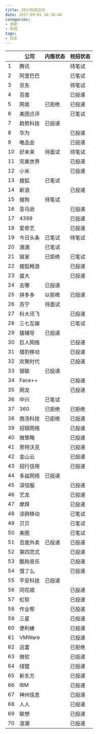 ```yaml
---
title: 2017秋招日志
date: 2017-09-01 16:18:44
categories:
- 求职
- 秋招
tags:
- 日志
---
```

||公司|内推状态|校招状态|
|---|---|---|---|
|1	|	腾讯		|			|	待笔试	|
|2	|	阿里巴巴	|			|	已笔试	|
|3	|	京东		|			|	待笔试	|
|4	|	百度		|			|	已投递	|
|5	|	网易		|	已拒绝	|	已投递	|
|6	|	美团点评	|			|	已笔试	|
|7	|	趋势科技	|	已投递	|			|
|8	|	华为		|			|	已投递	|
|9	|	唯品会	|			|	已投递	|
|10	|	好未来	|	待面试	|	待笔试	|
|11	|	完美世界	|			|	已投递	|
|12	|	小米		|			|	已投递	|
|13	|	搜狐		|	已笔试	|			|
|14	|	新浪		|			|	已投递	|
|15	|	搜狗		|	待笔试	|			|
|16	|	亚马逊	|			|	已投递	|
|17	|	4399	|			|	已投递	|
|18	|	爱奇艺	|			|	已投递	|
|19	|	今日头条	|	已笔试	|	待笔试	|
|20	|	滴滴		|	已笔试	|			|
|21	|	链家		|	已拒绝	|	已笔试	|
|22	|	搜狐畅游	|			|	已投递	|
|23	|	盛大		|			|	已投递	|
|24	|	去哪		|	已投递	|			|
|25	|	拼多多	|	以拒绝	|	已投递	|
|26	|	苏宁		|	待面试	|			|
|27	|	科大讯飞	|			|	已投递	|
|28	|	三七互娱	|			|	已笔试	|
|29	|	猿辅导	|	已投递	|			|
|30	|	巨人网络	|			|	已投递	|
|31	|	猎豹移动	|			|	已投递	|
|32	|	欢聚时代	|			|	已投递	|
|33	|	银联		|	已投递	|			|
|34	|	Face++	|			|	已投递	|
|35	|	网龙		|			|	已投递	|
|36	|	中兴		|	已笔试	|			|
|37	|	360		|	已拒绝	|	已拒绝	|
|38	|	商汤科技	|	已拒绝	|	已投递	|
|39	|	招银网络	|			|	已投递	|
|40	|	微策略	|			|	已投递	|
|41	|	思特沃克	|			|	已投递	|
|42	|	金山云	|			|	已投递	|
|43	|	招行信用	|			|	已投递	|
|44	|	多益网络	|	已投递	|			|
|45	|	深信服	|			|	已投递	|
|46	|	艺龙		|			|	已投递	|
|47	|	摩拜		|			|	已投递	|
|48	|	涂鸦移动	|			|	已笔试	|
|49	|	贝贝		|			|	已笔试	|
|50	|	美图		|			|	已笔试	|
|51	|	百度外卖	|	已投递	|	已投递	|
|52	|	第四范式	|			|	已投递	|
|53	|	酷狗音乐	|			|	已投递	|
|54	|	饿了么	|			|	已投递	|
|55	|	平安科技	|	已投递	|			|
|56	|	同花顺	|			|	已投递	|
|57	|	虹软		|			|	已投递	|
|58	|	作业帮	|			|	已投递	|
|59	|	三星		|			|	已投递	|
|60	|	便利蜂	|			|	已投递	|
|61	|	VMWare	|			|	已投递	|
|62	|	迅雷		|			|	已拒绝	|
|63	|	微软		|			|	已投递	|
|64	|	绿盟		|			|	已投递	|
|65	|	新东方	|			|	已投递	|
|66	|	IBM		|			|	已投递	|
|67	|	神州信息	|			|	已投递	|
|68	|	人人		|			|	已投递	|
|69	|	联想		|			|	已投递	|
|70	|	浪潮		|			|	已投递	|